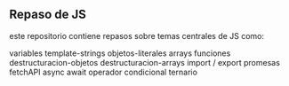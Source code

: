 ## Repaso de JS

este repositorio contiene repasos sobre temas centrales de JS como:

variables
template-strings
objetos-literales
arrays
funciones
destructuracion-objetos
destructuracion-arrays
import / export
promesas
fetchAPI
async await
operador condicional ternario
